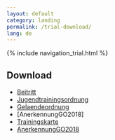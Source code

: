 ```yaml
---
layout: default
category: landing
permalink: /trial-download/
lang: de
---
```


{% include navigation_trial.html %}

## Download

* [Beitritt]({{site.page-prefix}}download/Beitrittserklaerung.pdf)
* [Jugendtrainingsordnung]({{site.page-prefix}}download/Jugendtrainingsordnung2017.pdf)
* [Gelaendeordnung]({{site.page-prefix}}download/Gelaendeordnung2017.pdf)
* [AnerkennungGO2018]
* [Trainingskarte]({{site.page-prefix}}download/Trainingskarte2017.pdf)
* [AnerkennungGO2018](/download/AnerkennungGO2018.pdf)
